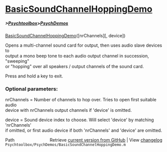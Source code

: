 # [BasicSoundChannelHoppingDemo](BasicSoundChannelHoppingDemo)
##### >[Psychtoolbox](Psychtoolbox)>[PsychDemos](PsychDemos)

[BasicSoundChannelHoppingDemo](BasicSoundChannelHoppingDemo)([nrChannels][, device])  
  
Opens a multi-channel sound card for output, then uses audio slave devices to  
output a mono beep tone to each audio output channel in succession, "sweeping"  
or "hopping" over all speakers / output channels of the sound card.  
  
Press and hold a key to exit.  
  
### Optional parameters:  
  
nrChannels = Number of channels to hop over. Tries to open first suitable audio  
device with nrChannels output channels if 'device' is omitted.  
  
device = Sound device index to choose. Will select 'device' by matching 'nrChannels'  
if omitted, or first audio device if both 'nrChannels' and 'device' are omitted.  
  




<div class="code_header" style="text-align:right;">
  <span style="float:left;">Path&nbsp;&nbsp;</span> <span class="counter">Retrieve <a href=
  "https://raw.github.com/Psychtoolbox-3/Psychtoolbox-3/beta/Psychtoolbox/PsychDemos/BasicSoundChannelHoppingDemo.m">current version from GitHub</a> | View <a href=
  "https://github.com/Psychtoolbox-3/Psychtoolbox-3/commits/beta/Psychtoolbox/PsychDemos/BasicSoundChannelHoppingDemo.m">changelog</a></span>
</div>
<div class="code">
  <code>Psychtoolbox/PsychDemos/BasicSoundChannelHoppingDemo.m</code>
</div>


